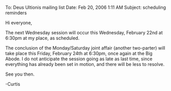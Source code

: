 To: Deus Ultionis mailing list
Date: Feb 20, 2006 1:11 AM
Subject: scheduling reminders

Hi everyone,

The next Wednesday session will occur this Wednesday, February 22nd at 6:30pm at my place, as scheduled.

The conclusion of the Monday/Saturday joint affair (another two-parter) will take place this Friday, February 24th at 6:30pm, once again at the Big Abode. I do not anticipate the session going as late as last time, since everything has already been set in motion, and there will be less to resolve.

See you then.

-Curtis
